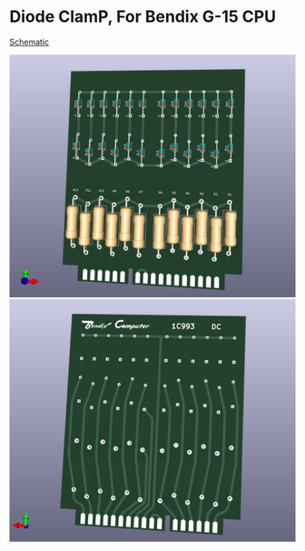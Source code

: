 # Diode ClamP, For Bendix G-15 CPU
[Schematic](G15_Diode_Clamp_Schematic.pdf)

![Front](G15_Diode_Clamp_Front.png)
![Back](G15_Diode_Clamp_Back.png)
